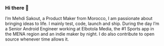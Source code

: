 ### Hi there 👋

I’m Mehdi Sakout, a Product Maker from Morocco, I am passionate about bringing ideas to life. I mainly test, code, launch and ship.
During the day I’m a Senior Android Engineer working at Elbotola Media, the #1 Sports app in the MENA region and an indie maker by night.
I do also contribute to open source whenever time allows it.
